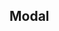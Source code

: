 ## Modal

<code src="./demo/index.tsx">

<code src="./demo/footer.tsx">

<code src="./demo/count.tsx">

<code src="./demo/async.tsx">

<code src="./demo/notification.tsx">

<API src="../../src/Modal/index.tsx"></API>
